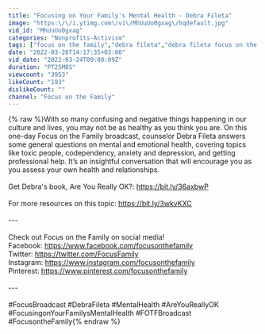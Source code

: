 ```yaml
---
title: "Focusing on Your Family's Mental Health - Debra Fileta"
image: "https:\/\/i.ytimg.com\/vi\/MhUuUo0gxag\/hqdefault.jpg"
vid_id: "MhUuUo0gxag"
categories: "Nonprofits-Activism"
tags: ["focus on the family","debra fileta","debra fileta focus on the family"]
date: "2022-03-26T14:17:35+03:00"
vid_date: "2022-03-24T09:00:09Z"
duration: "PT25M8S"
viewcount: "3953"
likeCount: "193"
dislikeCount: ""
channel: "Focus on the Family"
---
```

{% raw %}With so many confusing and negative things happening in our culture and lives, you may not be as healthy as you think you are. On this one-day Focus on the Family broadcast, counselor Debra Fileta answers some general questions on mental and emotional health, covering topics like toxic people, codependency, anxiety and depression, and getting professional help. It’s an insightful conversation that will encourage you as you assess your own health and relationships.<br /><br />Get Debra's book, Are You Really OK?: <a rel="nofollow" target="blank" href="https://bit.ly/36axbwP">https://bit.ly/36axbwP</a><br /><br />For more resources on this topic: <a rel="nofollow" target="blank" href="https://bit.ly/3wkvKXC">https://bit.ly/3wkvKXC</a><br /><br />--- <br /><br />Check out Focus on the Family on social media! <br />Facebook: <a rel="nofollow" target="blank" href="https://www.facebook.com/focusonthefamily">https://www.facebook.com/focusonthefamily</a><br />Twitter: <a rel="nofollow" target="blank" href="https://twitter.com/FocusFamily">https://twitter.com/FocusFamily</a> <br />Instagram: <a rel="nofollow" target="blank" href="https://www.instagram.com/focusonthefamily">https://www.instagram.com/focusonthefamily</a><br />Pinterest: <a rel="nofollow" target="blank" href="https://www.pinterest.com/focusonthefamily">https://www.pinterest.com/focusonthefamily</a><br /><br />--- <br /><br />#FocusBroadcast #DebraFileta #MentalHealth #AreYouReallyOK #FocusingonYourFamilysMentalHealth #FOTFBroadcast #FocusontheFamily{% endraw %}

